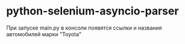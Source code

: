 # python-selenium-asyncio-parser
При запуске main.py в консоли появятся ссылки и названия автомобилей марки "Toyota"
